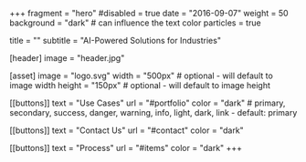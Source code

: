 +++
fragment = "hero"
#disabled = true
date = "2016-09-07"
weight = 50
background = "dark" # can influence the text color
particles = true


title = ""
subtitle = "AI-Powered Solutions for Industries"

[header]
  image = "header.jpg"

[asset]
  image = "logo.svg"
  width = "500px" # optional - will default to image width
  height = "150px" # optional - will default to image height

[[buttons]]
  text = "Use Cases"
  url = "#portfolio"
  color = "dark" # primary, secondary, success, danger, warning, info, light, dark, link - default: primary

[[buttons]]
  text = "Contact Us"
  url = "#contact"
  color = "dark"

[[buttons]]
  text = "Process"
  url = "#items"
  color = "dark"
+++
